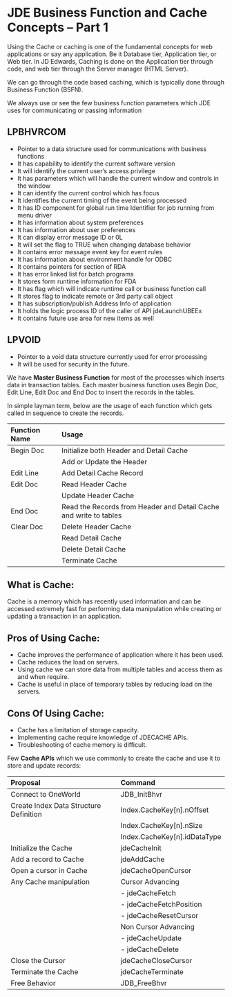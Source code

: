 # JDE Business Function and Cache Concepts – Part 1 

Using the Cache or caching is one of the fundamental concepts for web applications or say any application. Be it Database tier, Application tier, or Web tier. In JD Edwards, Caching is done on the Application tier through code, and web tier through the Server manager (HTML Server). 

We can go through the code based caching, which is typically done through Business Function (BSFN). 

We always use or see the few business function parameters which JDE uses for communicating or passing information

## LPBHVRCOM

- Pointer to a data structure used for communications with business functions
- It has capability to identify the current software version
- It will identify the current user’s access privilege
- It has parameters which will handle the current window and controls in the window
- It can identify the current control which has focus
- It identifies the current timing of the event being processed
- It has ID component for global run time Identifier for job running from menu driver
- It has information about system preferences
- It has information about user preferences
- It can display error message ID or 0L
- It will set the flag to TRUE when changing database behavior
- It contains error message event key for event rules
- It has information about environment handle for ODBC
- It contains pointers for section of RDA
- It has error linked list for batch programs
- It stores form runtime information for FDA
- It has flag which will indicate runtime call or business function call
- It stores flag to indicate remote or 3rd party call object
- It has subscription/publish Address Info of application
- It holds the logic process ID of the caller of API jdeLaunchUBEEx
- It contains future use area for new items as well

## LPVOID


- Pointer to a void data structure currently used for error processing
- It will be used for security in the future.

We have **Master Business Function** for most of the processes which inserts data in transaction tables. Each master business function uses Begin Doc, Edit Line, Edit Doc and End Doc to insert the records in the tables.

In simple layman term, below are the usage of each function which gets called in sequence to create the records.

|Function Name|Usage|
|:-----|:-----|
|Begin Doc|Initialize both Header and Detail Cache|
||Add or Update the Header|
|Edit Line|Add Detail Cache Record|
|Edit Doc|Read Header Cache|
||Update Header Cache|
|End Doc|Read the Records from Header and Detail Cache and write to tables|
|Clear Doc|Delete Header Cache|
||Read Detail Cache|
||Delete Detail Cache|
||Terminate Cache|

## What is Cache:

Cache is a memory which has recently used information and can be accessed extremely fast for performing data manipulation while creating or updating a transaction in an application.

## Pros of Using Cache:


- Cache improves the performance of application where it has been used.
- Cache reduces the load on servers.
- Using cache we can store data from multiple tables and access them as and when require.
- Cache is useful in place of temporary tables by reducing load on the servers.

## Cons Of Using Cache:


- Cache has a limitation of storage capacity.
- Implementing cache require knowledge of JDECACHE APIs.
- Troubleshooting of cache memory is difficult.

Few **Cache APIs** which we use commonly to create the cache and use it to store and update records:

|Proposal|Command|
|:-----|:-----|
|Connect to OneWorld|JDB_InitBhvr|
|Create Index Data Structure Definition|Index.CacheKey[n].nOffset|
||Index.CacheKey[n].nSize|
||Index.CacheKey[n].idDataType|
|Initialize the Cache|jdeCacheInit|
|Add a record to Cache|jdeAddCache|
|Open a cursor in Cache|jdeCacheOpenCursor|
|Any Cache manipulation|Cursor Advancing|
||- jdeCacheFetch|
||- jdeCacheFetchPosition|
||- jdeCacheResetCursor|
||Non Cursor Advancing|
||- jdeCacheUpdate|
||- jdeCacheDelete|
|Close the Cursor|jdeCacheCloseCursor|
|Terminate the Cache|jdeCacheTerminate|
|Free Behavior|JDB_FreeBhvr|